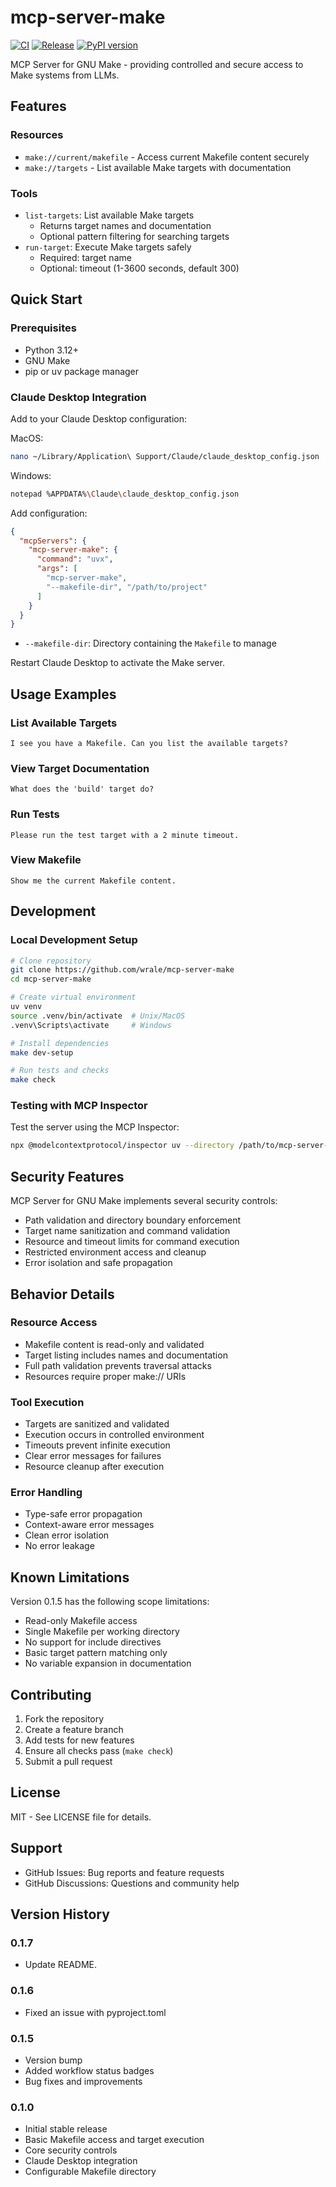 # mcp-server-make

[![CI](https://github.com/wrale/mcp-server-make/actions/workflows/ci.yml/badge.svg)](https://github.com/wrale/mcp-server-make/actions/workflows/ci.yml)
[![Release](https://github.com/wrale/mcp-server-make/actions/workflows/release.yml/badge.svg)](https://github.com/wrale/mcp-server-make/actions/workflows/release.yml)
[![PyPI version](https://badge.fury.io/py/mcp-server-make.svg)](https://badge.fury.io/py/mcp-server-make)

MCP Server for GNU Make - providing controlled and secure access to Make systems from LLMs.

## Features

### Resources
- `make://current/makefile` - Access current Makefile content securely
- `make://targets` - List available Make targets with documentation

### Tools
- `list-targets`: List available Make targets
  - Returns target names and documentation
  - Optional pattern filtering for searching targets
- `run-target`: Execute Make targets safely
  - Required: target name
  - Optional: timeout (1-3600 seconds, default 300)

## Quick Start

### Prerequisites
- Python 3.12+
- GNU Make
- pip or uv package manager

### Claude Desktop Integration

Add to your Claude Desktop configuration:

MacOS:
```bash
nano ~/Library/Application\ Support/Claude/claude_desktop_config.json
```

Windows:
```bash
notepad %APPDATA%\Claude\claude_desktop_config.json
```

Add configuration:
```json
{
  "mcpServers": {
    "mcp-server-make": {
      "command": "uvx",
      "args": [
        "mcp-server-make",
        "--makefile-dir", "/path/to/project"
      ]
    }
  }
}
```
- `--makefile-dir`: Directory containing the `Makefile` to manage

Restart Claude Desktop to activate the Make server.

## Usage Examples

### List Available Targets
```
I see you have a Makefile. Can you list the available targets?
```

### View Target Documentation
```
What does the 'build' target do?
```

### Run Tests
```
Please run the test target with a 2 minute timeout.
```

### View Makefile
```
Show me the current Makefile content.
```

## Development

### Local Development Setup
```bash
# Clone repository
git clone https://github.com/wrale/mcp-server-make
cd mcp-server-make

# Create virtual environment
uv venv
source .venv/bin/activate  # Unix/MacOS
.venv\Scripts\activate     # Windows

# Install dependencies
make dev-setup

# Run tests and checks
make check
```

### Testing with MCP Inspector

Test the server using the MCP Inspector:
```bash
npx @modelcontextprotocol/inspector uv --directory /path/to/mcp-server-make run mcp-server-make --makefile-dir /path/to/project
```

## Security Features

MCP Server for GNU Make implements several security controls:

- Path validation and directory boundary enforcement
- Target name sanitization and command validation
- Resource and timeout limits for command execution
- Restricted environment access and cleanup
- Error isolation and safe propagation

## Behavior Details

### Resource Access
- Makefile content is read-only and validated
- Target listing includes names and documentation
- Full path validation prevents traversal attacks
- Resources require proper make:// URIs

### Tool Execution
- Targets are sanitized and validated
- Execution occurs in controlled environment
- Timeouts prevent infinite execution
- Clear error messages for failures
- Resource cleanup after execution

### Error Handling
- Type-safe error propagation
- Context-aware error messages
- Clean error isolation
- No error leakage

## Known Limitations

Version 0.1.5 has the following scope limitations:

- Read-only Makefile access
- Single Makefile per working directory
- No support for include directives
- Basic target pattern matching only
- No variable expansion in documentation

## Contributing

1. Fork the repository
2. Create a feature branch
3. Add tests for new features
4. Ensure all checks pass (`make check`)
5. Submit a pull request

## License

MIT - See LICENSE file for details.

## Support

- GitHub Issues: Bug reports and feature requests
- GitHub Discussions: Questions and community help

## Version History

### 0.1.7

- Update README.

### 0.1.6

- Fixed an issue with pyproject.toml

### 0.1.5
- Version bump
- Added workflow status badges
- Bug fixes and improvements

### 0.1.0
- Initial stable release
- Basic Makefile access and target execution
- Core security controls
- Claude Desktop integration
- Configurable Makefile directory
